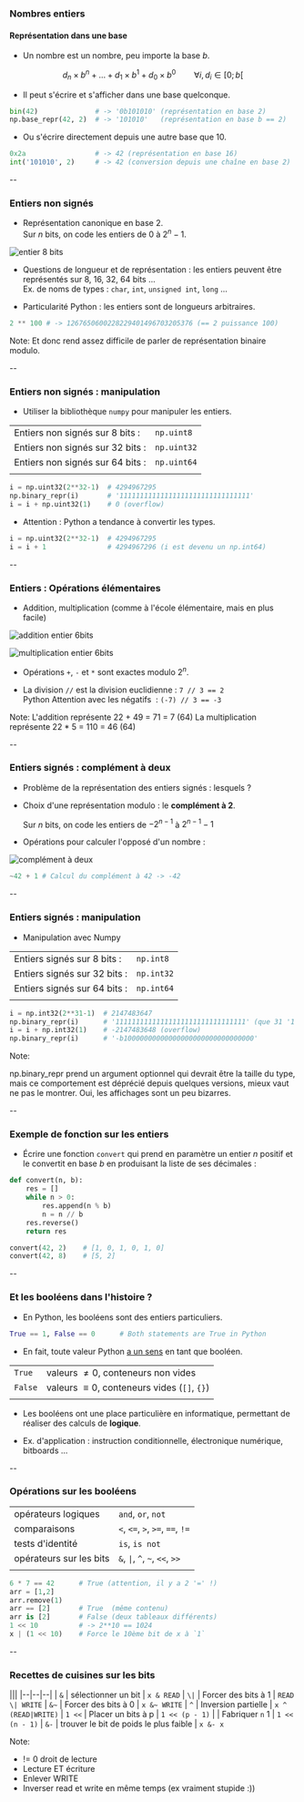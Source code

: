 ### Nombres entiers

#### Représentation dans une base

- Un nombre est un nombre, peu importe la base $b$.

$$d_n \times b^n + \dots + d_1 \times b^1 + d_0 \times b^0 \qquad \forall i, d_i \in [0;b[$$

- Il peut s'écrire et s'afficher dans une base quelconque.

```python
bin(42)              # -> '0b101010' (représentation en base 2)
np.base_repr(42, 2)  # -> '101010'   (représentation en base b == 2)
```

- Ou s'écrire directement depuis une autre base que $10$.

```python
0x2a                 # -> 42 (représentation en base 16)
int('101010', 2)     # -> 42 (conversion depuis une chaîne en base 2)
```

--

### Entiers non signés

- Représentation canonique en base 2. \
  Sur $n$ bits, on code les entiers de $0$ à $2^{n}-1$.

![entier 8 bits](data/images/integer_repr.png)
  <!-- .element: class="stretch" style="max-width: 60%" -->

- Questions de longueur et de représentation : les entiers peuvent
  être représentés sur 8, 16, 32, 64 bits ... \
  Ex. de noms de types&nbsp;: `char`, `int`, `unsigned int`, `long` ...

- Particularité <span class="label">Python</span> : les entiers sont
  de longueurs arbitraires.

```python
2 ** 100 # -> 1267650600228229401496703205376 (== 2 puissance 100)

```

Note:
Et donc rend assez difficile de parler de représentation binaire modulo.

--
### Entiers non signés : manipulation

- Utiliser la bibliothèque `numpy` pour manipuler les entiers.

|||
|-|-|
| Entiers non signés sur 8 bits :  | `np.uint8` |
| Entiers non signés sur 32 bits : | `np.uint32` |
| Entiers non signés sur 64 bits : | `np.uint64`|
|||


```python
i = np.uint32(2**32-1)  # 4294967295
np.binary_repr(i)       # '11111111111111111111111111111111'
i = i + np.uint32(1)    # 0 (overflow)
```

- Attention : Python a tendance à convertir les types.

```python
i = np.uint32(2**32-1)  # 4294967295
i = i + 1               # 4294967296 (i est devenu un np.int64)
```

--
### Entiers : Opérations élémentaires

- Addition, multiplication (comme à l'école élémentaire, mais en plus facile)

<div class="half">

![addition entier 6bits](data/images/integer_addition.png)
  <!-- .element: class="stretch" style="max-width: 80%; padding: 0px; margin:0px" -->

</div>

<div class="half">

![multiplication entier 6bits](data/images/integer_multiplication.png)
  <!-- .element: class="stretch" style="max-width: 85%; padding: 0px; margin:-10px" -->

</div>

- Opérations `+`, `-` et `*` sont exactes modulo $2^n$.

- La division `//` est la division euclidienne&nbsp;: `7 // 3 == 2`  \
  <span class="label">Python</span> Attention avec les négatifs &nbsp;: `(-7) // 3 == -3 `

Note:
L'addition représente 22 + 49 = 71 = 7 (64)
La multiplication représente 22 * 5 = 110 = 46 (64)

--

### Entiers signés : complément à deux

- Problème de la représentation des entiers signés : lesquels ?

- Choix d'une représentation modulo : le **complément à 2**.

  Sur $n$ bits, on code les entiers de $-2^{n-1}$ à $2^{n-1}-1$

- Opérations pour calculer l'opposé d'un nombre :

![complément à deux](data/images/integer_complement.png)
  <!-- .element: class="stretch" style="max-width: 100%" -->

```python
~42 + 1 # Calcul du complément à 42 -> -42
```

--

### Entiers signés : manipulation

- Manipulation avec Numpy

|||
|-|-|
| Entiers signés sur 8 bits :  | `np.int8` |
| Entiers signés sur 32 bits : | `np.int32` |
| Entiers signés sur 64 bits : | `np.int64`|
|||


```python
i = np.int32(2**31-1)  # 2147483647
np.binary_repr(i)      # '11111111111111111111111111111111' (que 31 '1')
i = i + np.int32(1)    # -2147483648 (overflow)
np.binary_repr(i)      # '-b10000000000000000000000000000000'
```

Note:

np.binary_repr prend un argument optionnel qui devrait être la taille
du type, mais ce comportement est déprécié depuis quelques versions,
mieux vaut ne pas le montrer. Oui, les affichages sont un peu bizarres.

--

### Exemple de fonction sur les entiers

- Écrire une fonction `convert` qui prend en paramètre un entier $n$
  positif et le convertit en base $b$ en produisant la liste de ses
  décimales&nbsp;:

```python
def convert(n, b):
    res = []
    while n > 0:
        res.append(n % b)
        n = n // b
    res.reverse()
    return res
```
<!-- .element: class="fragment" data-fragment-index="1" -->

```python
convert(42, 2)    # [1, 0, 1, 0, 1, 0]
convert(42, 8)    # [5, 2]
```
<!-- .element: class="fragment" data-fragment-index="1" -->

--

### Et les booléens dans l'histoire ?

- En Python, les booléens sont des entiers particuliers.

```python
True == 1, False == 0      # Both statements are True in Python
```

- En fait, toute valeur Python [a un sens](https://docs.python.org/3.7/library/stdtypes.html#truth-value-testing) en tant que booléen.

|||
|--|--|
|`True`|valeurs $\neq 0$, conteneurs non vides|
|`False`|valeurs $\equiv 0$, conteneurs vides (`[]`, `{}`)|
||||

- Les booléens ont une place particulière en informatique, permettant
  de réaliser des calculs de **logique**.

- Ex. d'application : instruction conditionnelle, électronique
  numérique, bitboards ...

--

### Opérations sur les booléens

|||
|--|--|
|opérateurs logiques    |`and`, `or`, `not`              |
|comparaisons           |`<`, `<=`, `>`, `>=`, `==`, `!=`|
|tests d'identité       |`is`, `is not`                  |
|opérateurs sur les bits|`&`, `\|`, `^`, `~`, `<<`, `>>`  |
||||


```python
6 * 7 == 42      # True (attention, il y a 2 '=' !)
arr = [1,2]
arr.remove(1)
arr == [2]       # True  (même contenu)
arr is [2]       # False (deux tableaux différents)
1 << 10          # -> 2**10 == 1024
x | (1 << 10)    # Force le 10ème bit de x à `1`
```

--

### Recettes de cuisines sur les bits

|||
|--|--|--|
| `&` | sélectionner un bit | `x & READ`
| `\|` | Forcer des bits à 1 | `READ \| WRITE`
| `&~` | Forcer des bits à 0 | `x &~ WRITE`
| `^` | Inversion partielle | `x ^ (READ|WRITE)`
| `1 <<` | Placer un bits à p | `1 << (p - 1)`
|      | Fabriquer `n` 1 | `1 << (n - 1)`
| `&-` | trouver le bit de poids le plus faible | `x &- x`

Note:
- != 0 droit de lecture
- Lecture ET écriture
- Enlever WRITE
- Inverser read et write en même temps (ex vraiment stupide :))
